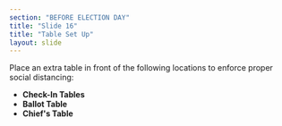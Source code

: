 ```yaml
---
section: "BEFORE ELECTION DAY"
title: "Slide 16"
title: "Table Set Up"
layout: slide
---
```


Place an extra table in front of the following locations to enforce proper social distancing:

- **Check-In Tables**
- **Ballot Table**
- **Chief's Table**
